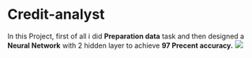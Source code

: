 # Credit-analyst
In this Project, first of all i did <b>Preparation data</b> task and then designed a <b>Neural Network</b> with 2 hidden layer to achieve <b>97 Precent accuracy.</b> 
<img src="photo.jpg" />
